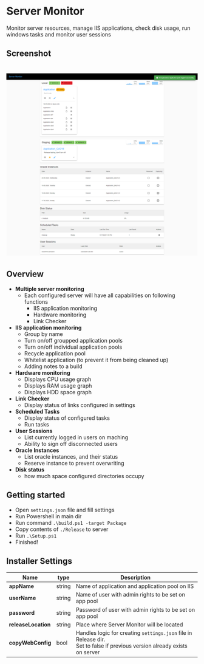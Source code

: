 # Server Monitor

Monitor server resources, manage IIS applications, check disk usage, run windows tasks and monitor user sessions

## Screenshot

<h1 align="center">
  <img src="screenshot.png?raw=true" alt="Server Monitor"/>
</h1>

## Overview

- **Multiple server monitoring**
  - Each configured server will have all capabilities on following functions
    - IIS application monitoring
    - Hardware monitoring
    - Link Checker
- **IIS application monitoring**
  - Group by name
  - Turn on/off groupped application pools
  - Turn on/off individual application pools
  - Recycle application pool
  - Whitelist application (to prevent it from being cleaned up)
  - Adding notes to a build
- **Hardware monitoring**
  - Displays CPU usage graph
  - Displays RAM usage graph
  - Displays HDD space graph
- **Link Checker**
  - Display status of links configured in settings
- **Scheduled Tasks**
  - Display status of configured tasks
  - Run tasks
- **User Sessions**
  - List currently logged in users on maching
  - Ability to sign off disconnected users
- **Oracle Instances**
  - List oracle instances, and their status
  - Reserve instance to prevent overwriting
- **Disk status**
  - how much space configured directories occupy

## Getting started

- Open `settings.json` file and fill settings
- Run Powershell in main dir
- Run command `.\build.ps1 -target Package`
- Copy contents of `./Release` to server
- Run `.\Setup.ps1`
- Finished!

## Installer Settings

<!-- prettier-ignore -->
| Name | type | Description |
| ---- | ------ | ---- |
| **appName** | string | Name of application and application pool on IIS|
| **userName** | string | Name of user with admin rights to be set on app pool|
| **password** | string | Password of user with admin rights to be set on app pool|
| **releaseLocation** | string | Place where Server Monitor will be located|
| **copyWebConfig** | bool   | Handles logic for creating `settings.json` file in Release dir.<br>Set to false if previous version already exists on server |

